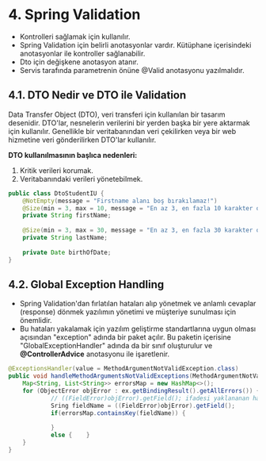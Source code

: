 # 4. Spring Validation

- Kontrolleri sağlamak için kullanılır.  
- Spring Validation için belirli anotasyonlar vardır. Kütüphane içerisindeki anotasyonlar ile kontroller sağlanabilir.  
- Dto için değişkene anotasyon atanır.  
- Servis tarafında parametrenin önüne @Valid anotasyonu yazılmalıdır.


## 4.1. DTO Nedir ve DTO ile Validation

Data Transfer Object (DTO), veri transferi için kullanılan bir tasarım desenidir. DTO'lar, nesnelerin verilerini bir yerden başka bir yere aktarmak için kullanılır. Genellikle bir veritabanından veri çekilirken veya bir web hizmetine veri gönderilirken DTO'lar kullanılır.

**DTO kullanılmasının başlıca nedenleri:**  
1. Kritik verileri korumak.  
2. Veritabanındaki verileri yönetebilmek.  

```Java
public class DtoStudentIU {
    @NotEmpty(message = "Firstname alanı boş bırakılamaz!")
    @Size(min = 3, max = 10, message = "En az 3, en fazla 10 karakter olmalıdır.")
    private String firstName;
    
    @Size(min = 3, max = 30, message = "En az 3, en fazla 30 karakter olmalıdır.")
    private String lastName;
    
    private Date birthOfDate;
}
```


## 4.2. Global Exception Handling

- Spring Validation'dan fırlatılan hataları alıp yönetmek ve anlamlı cevaplar (response) dönmek yazılımın yönetimi ve müşteriye sunulması için önemlidir.
- Bu hataları yakalamak için yazılım geliştirme standartlarına uygun olması açısından "exception" adında bir paket açılır. Bu paketin içerisine "GlobalExceptionHandler" adında da bir sınıf oluşturulur ve **@ControllerAdvice** anotasyonu ile işaretlenir.

```Java
@ExceptionsHandler(value = MethodArgumentNotValidException.class)
public void handleMethodArgumentsNotValidExceptions(MethodArgumentNotValidException ex) {
    Map<String, List<String>> errorsMap = new HashMap<>();
    for (ObjectError objError : ex.getBindingResult().getAllErrors()) {
            // ((FieldError)objError).getField(); ifadesi yaklananan hatanın tipini yakalar.
            Sring fieldName = ((FieldError)objError).getField();
            if(errorsMap.containsKey(fieldName)) {
            
            }
            else {    }
    }
}
```

